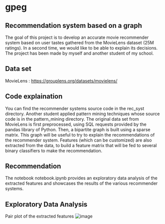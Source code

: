 # gpeg

## Recommendation system based on a graph

The goal of this project is to develop an accurate movie recommender system based on user tastes gathered from the MovieLens dataset (25M ratings). In a second time, we would like to be able to explain its decisions. The project has been made by myself and another student of my school.

## Data set 

MovieLens : https://grouplens.org/datasets/movielens/ 

## Code explaination

You can find the recommender systems source code in the rec_syst directory. Another student applied pattern mining techniques whose source code is in the pattern_mining directory. The original data set from MovieLens is first preprocessed, using SQL requests provided by the pandas library of Python. Then, a bipartite graph is built using a sparse matrix. This graph will be useful to try to explain the recommendations of the recommender system. Features (which can be customized) are also extracted from the data, to build a feature matrix that will be fed to several binary classifiers to make the recommendation.

## Recommendation

The notebook notebook.ipynb provides an exploratory data analysis of the extracted features and showcases the results of the various recommender systems.


## Exploratory Data Analysis

Pair plot of the extracted features 
![image](https://user-images.githubusercontent.com/43774265/140790003-18abed94-d4fb-4324-8bc3-eb5e066c2054.png)
